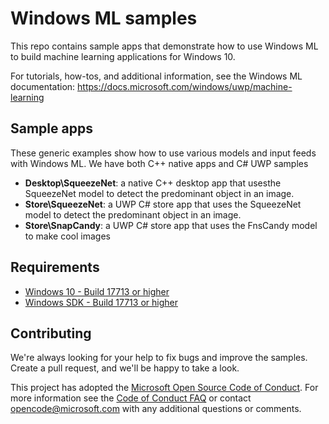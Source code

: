 # Windows ML samples

This repo contains sample apps that demonstrate how to use Windows ML to build machine learning applications for Windows 10.

For tutorials, how-tos, and additional information, see the Windows ML documentation:
https://docs.microsoft.com/windows/uwp/machine-learning

## Sample apps

These generic examples show how to use various models and input feeds with Windows ML.    We have both C++ native apps and C# UWP samples


- **Desktop\SqueezeNet**: a native C++ desktop app that usesthe SqueezeNet model to detect the predominant object in an image.
- **Store\SqueezeNet**: a UWP C# store app that uses the SqueezeNet model to detect the predominant object in an image.
- **Store\SnapCandy**: a UWP C# store app that uses the FnsCandy model to make cool images

## Requirements

- [Windows 10 - Build 17713 or higher](https://www.microsoft.com/en-us/software-download/windowsinsiderpreviewiso)
- [Windows SDK - Build 17713 or higher](https://www.microsoft.com/en-us/software-download/windowsinsiderpreviewSDK)

## Contributing

We're always looking for your help to fix bugs and improve the samples. Create a pull request, and we'll be happy to take a look.

This project has adopted the [Microsoft Open Source Code of Conduct](https://opensource.microsoft.com/codeofconduct/).
For more information see the [Code of Conduct FAQ](https://opensource.microsoft.com/codeofconduct/faq/) or
contact [opencode@microsoft.com](mailto:opencode@microsoft.com) with any additional questions or comments.
